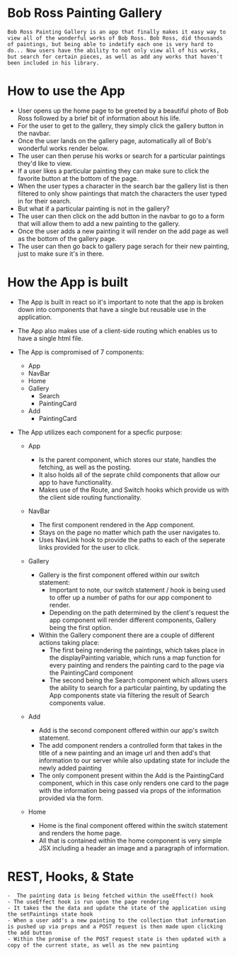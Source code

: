 # Bob Ross Painting Gallery 

    Bob Ross Painting Gallery is an app that finally makes it easy way to view all of the wonderful works of Bob Ross. Bob Ross, did thousands of paintings, but being able to indetify each one is very hard to do... Now users have the ability to not only view all of his works, but search for certain pieces, as well as add any works that haven't been included in his library.


# How to use the App 

- User opens up the home page to be greeted by a beautiful photo of Bob Ross followed by a brief bit of information about his life.
- For the user to get to the gallery, they simply click the gallery button in the navbar.
- Once the user lands on the gallery page, automatically all of Bob's wonderful works render below. 
-  The user can then peruse his works or search for a particular paintings they'd like to view. 
- If a user likes a particular painting they can make sure to click the favorite button at the bottom of the page. 
- When the user types a character in the search bar the gallery list is then filtered to only show paintings that match the characters the user typed in for their search. 
- But what if a particular painting is not in the gallery?  
- The user can then click on the add button in the navbar to go to a form that will allow them to add a new painting to the gallery. 
-  Once the user adds a new painting it will render on the add page as well as the bottom of the gallery page. 
- The user can then go back to gallery page serach for their new painting, just to make sure it's in there. 


# How the App is built 

- The App is built in react so it's important to note that the app is broken down into components that have a single but reusable use in the application. 
- The App also makes use of a client-side routing which enables us to have a single html file. 
- The App is compromised of 7 components: 

    - App 
     - NavBar 
     - Home 
     - Gallery
        - Search 
        - PaintingCard 
     - Add 
        - PaintingCard

- The App utilizes each component for a specfic purpose:


    - App 
         - Is the parent component, which stores our state, handles the fetching, as well as the posting.
         - It also holds all of the seprate child components that allow our app to have functionality. 
         - Makes use of the Route, and Switch hooks which provide us with the client side routing functionality.
    - NavBar 
        - The first component rendered in the App component.
        - Stays on the page no matter which path the user navigates to.
        - Uses NavLink hook to provide the paths to each of the seperate links provided for the user to click.
    -  Gallery 
        - Gallery is the first component offered within our switch statement: 
            - Important to note, our switch statement / hook is being used to offer up a number of paths for our app component to render.
            - Depending on the path determined by the client's request the app component will render different components, Gallery being the first option.
        - Within the Gallery component there are a couple of different actions taking place: 
            - The first being rendering the paintings, which takes place in the displayPainting variable, which runs a map function for every painting and renders the painting card to the page via the PaintingCard  component 
            - The second being the Search component which allows users the ability to search for a particular painting, by updating the App components state via filtering the result of Search components value. 
    
    - Add 
        - Add is the second component offered within our app's switch statement.
        - The add component renders a controlled form that takes in the title of a new painting and an image url and then add's that information to our server while also updating state for include the newly added painting 
        - The only component present within the Add  is the PaintingCard component, which in this case only renders one card to the page with the information being passed via props of the information provided via the form. 
    - Home 
        - Home is the final component offered within the switch statement and renders the home page. 
        - All that is contained within the home component is very simple JSX including a header an image and a paragraph of information. 

# REST, Hooks, & State

    -  The painting data is being fetched within the useEffect() hook
    - The useEffect hook is run upon the page rendering 
    - It takes the the data and update the state of the application using the setPaintings state hook
    - When a user add's a new painting to the collection that information is pushed up via props and a POST request is then made upon clicking the add button
    - Within the promise of the POST request state is then updated with a copy of the current state, as well as the new painting 



    